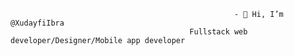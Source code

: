                                                       - 👋 Hi, I’m @XudayfiIbra
                                            Fullstack web developer/Designer/Mobile app developer


<!---
XudayfiIbra/XudayfiIbra is a ✨ special ✨ repository because its `README.md` (this file) appears on your GitHub profile.
You can click the Preview link to take a look at your changes.
--->
